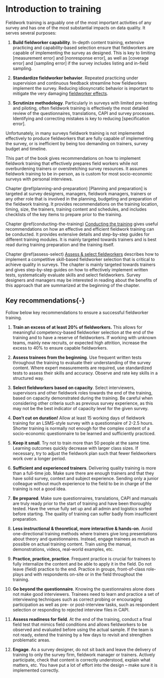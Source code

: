 # Introduction to training

Fieldwork training is arguably one of the most important activities of any survey and has one of the most substantial impacts on data quality. It serves several purposes: 

1. __Build fieldworker capability__. In-depth content training, extensive practicing and capability-based selection ensure that fieldworkers are capable of implementing the survey as designed. This is key to limiting [measurement error] and [nonresponse error], as well as [coverage error] and [sampling error] if the survey includes listing and in-field sampling.  

1. __Standardize fieldworker behavior__. Repeated practicing under supervision and continuous feedback streamline how fieldworkers implement the survey. Reducing idiosyncratic behavior is important to mitigate the very damaging [fieldworker effects](#impacterror).

1. __Scrutinize methodology__. Particularly in surveys with limited pre-testing and piloting, often fieldwork training is effectively the most detailed review of the questionnaires, translations, CAPI and survey processes. Identifying and correcting mistakes is key to reducing [specification error].

<!-- Longer Training reduces interviewer effect (quotation needed, see e.g. Fowler, Floyd J., and Thomas W. Mangione. 1985.), 

training survey request reduces non-response, see Groves 2001 -->

Unfortunately, in many surveys fieldwork training is not implemented effectively to produce fieldworkers that are fully capable of implementing the survey, or is inefficient by being too demanding on trainers, survey budget and timeline.

This part of the book gives recommendations on how to implement fieldwork training that effectively prepares field workers while not overburdening trainers or overstretching survey resources. It assumes fieldwork training to be in-person, as is custom for most socio-economic surveys with personal interviews.   

Chapter \@ref(planning-and-preparation) [Planning and preparation] is targeted at survey designers, managers, fieldwork managers, trainers or any other role that is involved in the planning, budgeting and preparation of the fieldwork training. It provides recommendations on the training location, timing, size, the trainers, training content and schedules, and includes checklists of the key items to prepare prior to the training. 

Chapter \@ref(conducting-the-training) [Conducting the training](#conducting-the-training) gives useful recommendations on how an effective and efficient fieldwork training can be conducted. It provides extensive details and step-by-step guides for different training modules. It is mainly targeted towards trainers and is best read during training preparation and the training itself.

Chapter \@ref(assess-select) [Assess & select fieldworkers](#assess-select) describes how to implement a competitive skill-based fieldworker selection that is critical to achieve quality in surveys. The chapter is mainly targeted towards trainers and gives step-by-step guides on how to effectively implement written tests, systematically evaluate skills and select fieldworkers. Survey designers and managers may be interested in reading about the benefits of this approach that are summarized at the beginning of the chapter.  
  
## Key recommendations{-}
Follow below key recommendations to ensure a successful fieldworker training. 

1. __Train an excess of at least 20% of fieldworkers.__ This allows for meaningful competency-based fieldworker selection at the end of the training and to have a reserve of fieldworkers. If working with unknown teams, mainly new recruits, or expected high attrition, increase the excess to 40% to ensure capable fieldworkers. 

1. __Assess trainees from the beginning__. Use frequent written tests throughout the training to evaluate their understanding of the survey content. Where expert measurements are required, use standardized tests to assess their skills and accuracy. Observe and rate key skills in a structured way.  

1. __Select fieldworkers based on capacity__. Select interviewers, supervisors and other fieldwork roles towards the end of the training, based on capacity demonstrated during the training. Be careful when considering other criteria such as previous survey experience, as this may not be the best indicator of capacity level for the given survey.      

1. __Don’t cut on duration!__ Allow at least 15 working days of fieldwork training for an LSMS-style survey with a questionnaire of 2-2.5 hours. Shorter training is normally not enough for the complex content of a socio-economic questionnaire to be learned and sufficiently practiced.

1. __Keep it small__. Try not to train more than 50 people at the same time. Learning outcomes quickly decrease with larger class sizes. If necessary, try to adjust the fieldwork plan such that fewer fieldworkers work over a longer period.  

1. __Sufficient and experienced trainers__. Delivering quality training is more than a full-time job. Make sure there are enough trainers and that they have solid survey, context and subject experience. Sending only a junior colleague without much experience to the field to be in charge of the training is not a good idea. 

1. __Be prepared__. Make sure questionnaires, translations, CAPI and manuals are truly ready prior to the start of training and have been thoroughly tested. Have the venue fully set up and all admin and logistics sorted before starting. The quality of training can suffer badly from insufficient preparation.   

1. __Less instructional & theoretical, more interactive & hands-on__. Avoid one-directional training methods where trainers give long presentations about theory and questionnaires. Instead, engage trainees as much as possible on actual training content. Train using the manual, demonstrations, videos, real-world examples, etc.  

1. __Practice, practice, practice__. Frequent practice is crucial for trainees to fully internalize the content and be able to apply it in the field. Do not leave (field) practice to the end. Practice in groups, front-of-class role-plays and with respondents on-site or in the field throughout the training.  

1. __Go beyond the questionnaire__.  Knowing the questionnaires alone does not make good interviewers. Trainees need to learn and practice a set of interviewing techniques such as correct probing or encouraging participation as well as pre- or post-interview tasks, such as respondent selection or responding to rejected interview files in CAPI.  

1. __Assess readiness for field__. At the end of the training, conduct a final field test that mimics field conditions and allows fieldworkers to be observed and evaluated before using the actual sample. If the team is not ready, extend the training by a few days to revisit and strengthen problematic areas. 

1. __Engage__. As a survey designer, do not sit back and leave the delivery of training to only the survey firm, fieldwork manager or trainers. Actively participate, check that content is correctly understood, explain what matters, etc. You have put a lot of effort into the design – make sure it is implemented correctly.
